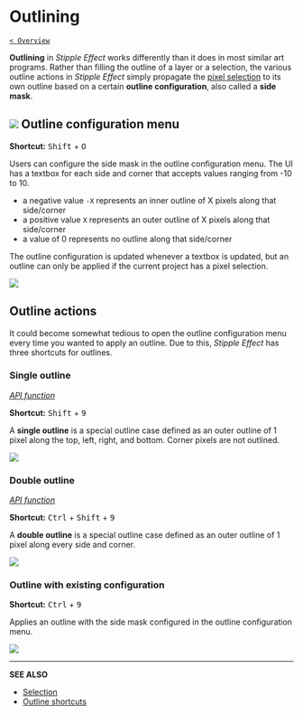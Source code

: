 # Outlining

[`< Overview`](./README.md)

**Outlining** in *Stipple Effect* works differently than it does in most similar art programs. Rather than filling the outline of a layer or a selection, the various outline actions in *Stipple Effect* simply propagate the [pixel selection](./selection.md) to its own outline based on a certain **outline configuration**, also called a **side mask**.

## ![](https://raw.githubusercontent.com/stipple-effect/stipple-effect/master/res/icons/outline.png) Outline configuration menu

**Shortcut:** <kbd>Shift</kbd> + <kbd>O</kbd>

Users can configure the side mask in the outline configuration menu. The UI has a textbox for each side and corner that accepts values ranging from -10 to 10.

* a negative value `-X` represents an inner outline of X pixels along that side/corner
* a positive value `X` represents an outer outline of X pixels along that side/corner
* a value of 0 represents no outline along that side/corner

The outline configuration is updated whenever a textbox is updated, but an outline can only be applied if the current project has a pixel selection.

![](./assets/graphics/outline-config.gif)

## Outline actions

It could become somewhat tedious to open the outline configuration menu every time you wanted to apply an outline. Due to this, *Stipple Effect* has three shortcuts for outlines.

### Single outline

[*API function*](../api/global.md#single_outline)

**Shortcut:** <kbd>Shift</kbd> + <kbd>9</kbd>

A **single outline** is a special outline case defined as an outer outline of 1 pixel along the top, left, right, and bottom. Corner pixels are not outlined.

![](./assets/graphics/outline-single.gif)

### Double outline

[*API function*](../api/global.md#double_outline)

**Shortcut:** <kbd>Ctrl</kbd> + <kbd>Shift</kbd> + <kbd>9</kbd>

A **double outline** is a special outline case defined as an outer outline of 1 pixel along every side and corner.

![](./assets/graphics/outline-double.gif)

### Outline with existing configuration

**Shortcut:** <kbd>Ctrl</kbd> + <kbd>9</kbd>

Applies an outline with the side mask configured in the outline configuration menu.

![](./assets/graphics/outline-existing.gif)

---

**SEE ALSO**

* [Selection](./selection.md)
* [Outline shortcuts](./shortcuts.md#outline)

